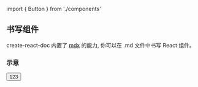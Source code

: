 import { Button } from './components'

## 书写组件

create-react-doc 内置了 [mdx](https://github.com/mdx-js/mdx) 的能力, 你可以在 .md 文件中书写 React 组件。

### 示意

<Button>123</Button>
